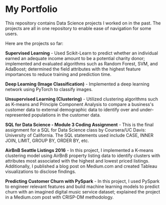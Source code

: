 # My Portfolio

This repository contains Data Science projects I worked on in the past. The projects are all in one repository to enable ease of navigation for some users.

Here are the projects so far:

**Supervised Learning** - Used Scikit-Learn to predict whether an individual earned an adequate income amount to be a potential charity donor; implemented and evaluated algorithms such as Random Forest, SVM, and AdaBoost; determined the field attributes with the highest feature importances to reduce training and prediction time.

**Deep Learning (Image Classification)** - Implemented a deep learning network using PyTorch to classify images.

**Unsupervised Learning (Clustering)** - Utilized clustering algorithms such as K-means and Principle Component Analysis to compare a business's customer data to external demographic data to identify over and under-represented populations in the customer data.

**SQL for Data Science - Module 3 Coding Assignment** - This is the final assignment for a SQL for Data Science class by Coursera/UC Davis: University of California. The SQL statements used include CASE, INNER JOIN, LIMIT, GROUP BY, ORDER BY, etc.

**AirBnB Seattle Listings 2016** - In this project, I implemented a K-means clustering model using AirBnB property listing data to identify clusters with attributes most associated with the highest and lowest priced listings. Additionally, I published a blog post on Medium.com and created Tableau visualizations to disclose findings.

**Predicting Customer Churn with PySpark** - In this project, I used PySpark to engineer relevant features and build machine learning models to predict churn with an imagined digital music service dataset; explained the project in a Medium.com post with CRISP-DM methodology.

